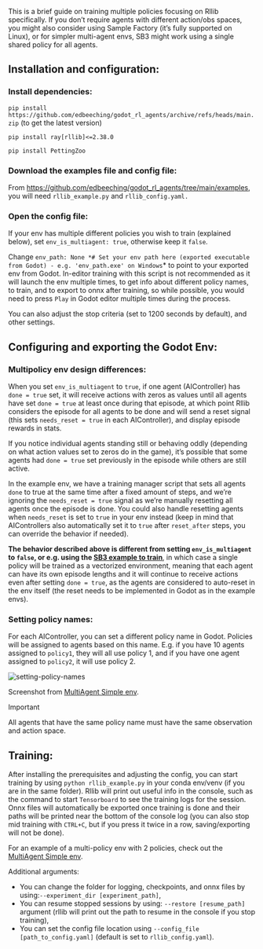 This is a brief guide on training multiple policies focusing on Rllib specifically. If you don’t require agents with different action/obs spaces, you might also consider using Sample Factory (it’s fully supported on Linux), or for simpler multi-agent envs, SB3 might work using a single shared policy for all agents.

## Installation and configuration:

### Install dependencies:

`pip install https://github.com/edbeeching/godot_rl_agents/archive/refs/heads/main.zip` (to get the latest version)

`pip install ray[rllib]<=2.38.0`

`pip install PettingZoo`

### Download the examples file and config file:

From https://github.com/edbeeching/godot_rl_agents/tree/main/examples, you will need `rllib_example.py` and `rllib_config.yaml.`

### Open the config file:

If your env has multiple different policies you wish to train (explained below), set `env_is_multiagent: true`, otherwise keep it `false`. 

Change `env_path: None *# Set your env path here (exported executable from Godot) - e.g. 'env_path.exe' on Windows`* to point to your exported env from Godot. In-editor training with this script is not recommended as it will launch the env multiple times, to get info about different policy names, to train, and to export to onnx after training, so while possible, you would need to press `Play` in Godot editor multiple times during the process.

You can also adjust the stop criteria (set to 1200 seconds by default), and other settings.

## Configuring and exporting the Godot Env:

### Multipolicy env design differences:

When you set `env_is_multiagent` to `true`, if one agent (AIController) has `done = true` set, it will receive actions with zeros as values until all agents have set `done = true` at least once during that episode, at which point Rllib considers the episode for all agents to be done and will send a reset signal (this sets `needs_reset = true` in each AIController), and display episode rewards in stats. 

If you notice individual agents standing still or behaving oddly (depending on what action values set to zeros do in the game), it’s possible that some agents had `done = true` set previously in the episode while others are still active.

In the example env, we have a training manager script that sets all agents `done` to true at the same time after a fixed amount of steps, and we’re ignoring the `needs_reset = true` signal as we’re manually resetting all agents once the episode is done. You could also handle resetting agents when `needs_reset` is set to `true` in your env instead (keep in mind that AIControllers also automatically set it to `true` after `reset_after` steps, you can override the behavior if needed).

**The behavior described above is different from setting `env_is_multiagent` to `false`, or e.g. using the [SB3 example to train](https://github.com/edbeeching/godot_rl_agents/blob/main/docs/ADV_STABLE_BASELINES_3.md)**, in which case a single policy will be trained as a vectorized environment, meaning that each agent can have its own episode lengths and it will continue to receive actions even after setting `done = true`, as the agents are considered to auto-reset in the env itself (the reset needs to be implemented in Godot as in the example envs).

### Setting policy names:
For each AIController, you can set a different policy name in Godot. Policies will be assigned to agents based on this name. E.g. if you have 10 agents assigned to `policy1`, they will all use policy 1, and if you have one agent assigned to `policy2`, it will use policy 2.

![setting-policy-names](https://github.com/edbeeching/godot_rl_agents/assets/61947090/13eb9b46-f7fb-467c-ad16-8609cda9f292)

Screenshot from [MultiAgent Simple env](https://github.com/edbeeching/godot_rl_agents_examples/tree/main/examples/MultiAgentSimple).

> [!IMPORTANT]  
> All agents that have the same policy name must have the same observation and action space.

## Training:
After installing the prerequisites and adjusting the config, you can start training by using `python rllib_example.py` in your conda env/venv (if you are in the same folder).
Rllib will print out useful info in the console, such as the command to start `Tensorboard` to see the training logs for the session.
Onnx files will automatically be exported once training is done and their paths will be printed near the bottom of the console log (you can also stop mid training with `CTRL+C`, but if you press it twice in a row, saving/exporting will not be done).

For an example of a multi-policy env with 2 policies, check out the [MultiAgent Simple env](https://github.com/edbeeching/godot_rl_agents_examples/tree/main/examples/MultiAgentSimple).

Additional arguments:
- You can change the folder for logging, checkpoints, and onnx files by using:`--experiment_dir [experiment_path]`,
- You can resume stopped sessions by using: `--restore [resume_path]` argument (rllib will print out the path to resume in the console if you stop training),
- You can set the config file location using `--config_file [path_to_config.yaml]` (default is set to `rllib_config.yaml`).
